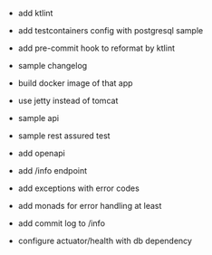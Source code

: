 - add ktlint
- add testcontainers config with postgresql sample
- add pre-commit hook to reformat by ktlint
- sample changelog
- build docker image of that app
- use jetty instead of tomcat

- sample api
- sample rest assured test
- add openapi
- add /info endpoint
- add exceptions with error codes
- add monads for error handling at least
- add commit log to /info
- configure actuator/health with db dependency
